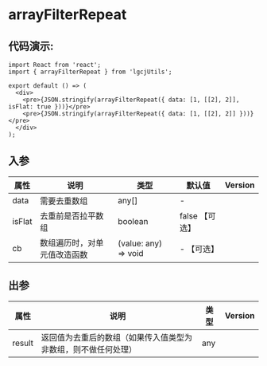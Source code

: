 # arrayFilterRepeat

## 代码演示:

```tsx
import React from 'react';
import { arrayFilterRepeat } from 'lgcjUtils';

export default () => (
  <div>
    <pre>{JSON.stringify(arrayFilterRepeat({ data: [1, [[2], 2]], isFlat: true }))}</pre>
    <pre>{JSON.stringify(arrayFilterRepeat({ data: [1, [[2], 2]] }))}</pre>
  </div>
);
```

## 入参

| 属性   | 说明                         | 类型                 | 默认值         | Version |
| ------ | ---------------------------- | -------------------- | -------------- | ------- |
| data   | 需要去重数组                 | any[]                | -              |         |
| isFlat | 去重前是否拉平数组           | boolean              | false 【可选】 |         |
| cb     | 数组遍历时，对单元值改造函数 | (value: any) => void | - 【可选】     |         |

## 出参

| 属性   | 说明                                                           | 类型 | Version |
| ------ | -------------------------------------------------------------- | ---- | ------- |
| result | 返回值为去重后的数组（如果传入值类型为非数组，则不做任何处理） | any  |         |
